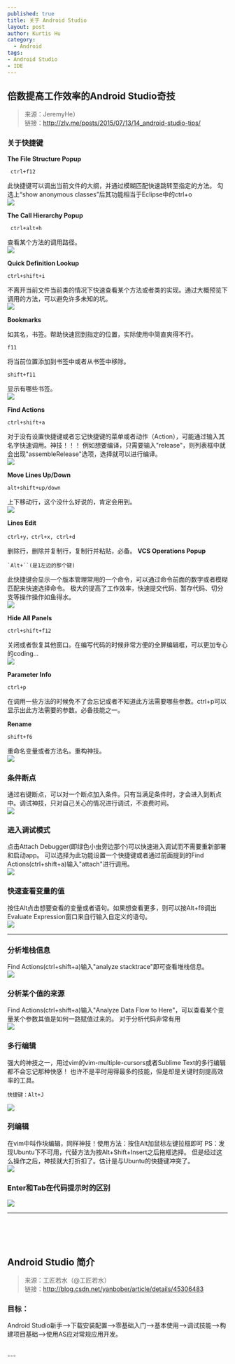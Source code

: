 ```yaml
--- 
published: true
title: 关于 Android Studio
layout: post
author: Kurtis Hu
category: 
  - Android
tags: 
- Android Studio
- IDE
---
```


##  倍数提高工作效率的Android Studio奇技  
> 来源：JeremyHe）<br/>
> 链接：http://zlv.me/posts/2015/07/13/14_android-studio-tips/

###  关于快捷键

 **The File Structure Popup**
```
 ctrl+f12 
```  
此快捷键可以调出当前文件的大纲，并通过模糊匹配快速跳转至指定的方法。
勾选上“show anonymous classes”后其功能相当于Eclipse中的ctrl+o  
![](http://zlv.me/pics/14-ctrl+f12.gif)  

**The Call Hierarchy Popup**  
```
 ctrl+alt+h 
```  
查看某个方法的调用路径。  
![](http://zlv.me/pics/14-ctrl+alt+h.gif)


**Quick Definition Lookup**    
```
ctrl+shift+i 
```  
不离开当前文件当前类的情况下快速查看某个方法或者类的实现。通过大概预览下调用的方法，可以避免许多未知的坑。  
![](http://zlv.me/pics/14-ctrl+shift+i.gif)

**Bookmarks**  

如其名，书签。帮助快速回到指定的位置，实际使用中简直爽得不行。  
```
f11
```  
将当前位置添加到书签中或者从书签中移除。  
```
shift+f11 
```  
显示有哪些书签。  
![](http://zlv.me/pics/14-Bookmarks.gif)


**Find Actions**  
```
ctrl+shift+a 
```  
对于没有设置快捷键或者忘记快捷键的菜单或者动作（Action），可能通过输入其名字快速调用。神技！！！
例如想要编译，只需要输入"release"，则列表框中就会出现"assembleRelease"选项，选择就可以进行编译。  
![](http://zlv.me/pics/14-FindActions.gif)

**Move Lines Up/Down**  
```
alt+shift+up/down 
```  
上下移动行，这个没什么好说的，肯定会用到。  
![](http://zlv.me/pics/14-MoveLinesUpDown.gif)

**Lines Edit**  
```
ctrl+y，ctrl+x, ctrl+d 
```  
删除行，删除并复制行，复制行并粘贴，必备。
**VCS Operations Popup**  
```
`Alt+``(是1左边的那个键) 
```  
此快捷键会显示一个版本管理常用的一个命令，可以通过命令前面的数字或者模糊匹配来快速选择命令。
极大的提高了工作效率，快速提交代码、暂存代码、切分支等操作操作如鱼得水。  
![](http://zlv.me/pics/14-vcspopup.gif)

**Hide All Panels**  
```
ctrl+shift+f12 
```  
关闭或者恢复其他窗口。在编写代码的时候非常方便的全屏编辑框，可以更加专心的coding...  
![](http://zlv.me/pics/14-hideallwindows.gif)

**Parameter Info**  
```
ctrl+p
```  
在调用一些方法的时候免不了会忘记或者不知道此方法需要哪些参数。ctrl+p可以显示出此方法需要的参数。必备技能之一。  

**Rename**  

```
shift+f6
```  
重命名变量或者方法名。重构神技。  
![](http://zlv.me/pics/14-rename.gif)

###  条件断点  

通过右键断点，可以对一个断点加入条件。只有当满足条件时，才会进入到断点中。调试神技，只对自己关心的情况进行调试，不浪费时间。  
![](http://zlv.me/pics/14-conditionalbreakpoint.gif)

###  进入调试模式  

点击Attach Debugger(即绿色小虫旁边那个)可以快速进入调试而不需要重新部署和启动app。
可以选择为此功能设置一个快捷键或者通过前面提到的Find Actions(ctrl+shift+a)输入"attach"进行调用。  
![](http://zlv.me/pics/14-attachdebugger.gif)  

###  快速查看变量的值  

按住Alt点击想要查看的变量或者语句。如果想查看更多，则可以按Alt+f8调出Evaluate Expression窗口来自行输入自定义的语句。  
![](http://zlv.me/pics/14-mouse_evaluate_expression.gif)

---
###  分析堆栈信息  

Find Actions(ctrl+shift+a)输入"analyze stacktrace"即可查看堆栈信息。  
![](http://zlv.me/pics/14-analyzestacktrace.gif)

###  分析某个值的来源   

Find Actions(ctrl+shift+a)输入"Analyze Data Flow to Here"，可以查看某个变量某个参数其值是如何一路赋值过来的。
对于分析代码非常有用  
![](http://zlv.me/pics/14-analyzedataflow.gif)

###  多行编辑   

强大的神技之一，用过vim的vim-multiple-cursors或者Sublime Text的多行编辑都不会忘记那种快感！ 也许不是平时用得最多的技能，但是却是关键时刻提高效率的工具。    
```
快捷键：Alt+J
```  
![](http://zlv.me/pics/14-multiselection.gif)

###  列编辑  
在vim中叫作块编辑，同样神技！使用方法：按住Alt加鼠标左键拉框即可
PS：发现Ubuntu下不可用，代替方法为按Alt+Shift+Insert之后拖框选择。
但是经过这么操作之后，神技就大打折扣了。估计是与Ubuntu的快捷键冲突了。  
![](http://zlv.me/pics/14-columnselection.gif)

###  Enter和Tab在代码提示时的区别  
![](http://zlv.me/pics/14-codecompletionentertab.gif)

---
<br/>
<br/>
<br/>

##  Android Studio 简介
> 来源：工匠若水（@工匠若水）<br/>
> 链接：http://blog.csdn.net/yanbober/article/details/45306483

### 目标：
Android Studio新手–>下载安装配置–>零基础入门–>基本使用–>调试技能–>构建项目基础–>使用AS应对常规应用开发。

<br>
---
